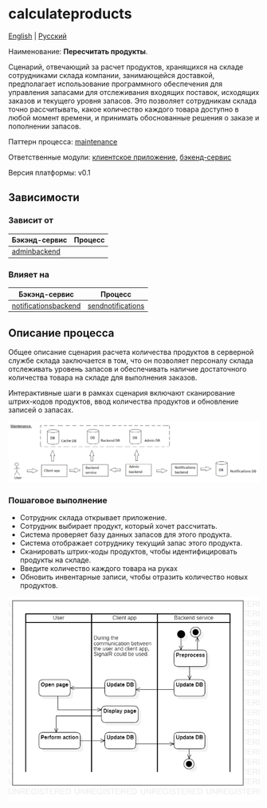 # calculateproducts

[English](calculateproducts.md) | [Русский](calculateproducts.ru.md)

Наименование: **Пересчитать продукты**.

Сценарий, отвечающий за расчет продуктов, хранящихся на складе сотрудниками склада компании, занимающейся доставкой, предполагает использование программного обеспечения для управления запасами для отслеживания входящих поставок, исходящих заказов и текущего уровня запасов.
Это позволяет сотрудникам склада точно рассчитывать, какое количество каждого товара доступно в любой момент времени, и принимать обоснованные решения о заказе и пополнении запасов.

Паттерн процесса: [maintenance](../../processpatterns/maintenance.ru.md)

Ответственные модули: [клиентское приложение](../../frontend/warehouseclient.md), [бэкенд-сервис](../../backend/warehousebackend.md)

Версия платформы: v0.1

## Зависимости

### Зависит от

| Бэкэнд-сервис | Процесс |
| --- | ---- |
| [adminbackend](../../backend/adminbackend.ru.md) | |

### Влияет на

| Бэкэнд-сервис | Процесс |
| --- | ---- |
| [notificationsbackend](../../backend/notificationsbackend.ru.md) | [sendnotifications](../notificationsbackend/sendnotifications.ru.md) |

## Описание процесса

Общее описание сценария расчета количества продуктов в серверной службе склада заключается в том, что он позволяет персоналу склада отслеживать уровень запасов и обеспечивать наличие достаточного количества товара на складе для выполнения заказов.

Интерактивные шаги в рамках сценария включают сканирование штрих-кодов продуктов, ввод количества продуктов и обновление записей о запасах.

![maintenance_overall](../../img/processpatterns/maintenance_overall.png)

### Пошаговое выполнение

- Сотрудник склада открывает приложение.
- Сотрудник выбирает продукт, который хочет рассчитать.
- Система проверяет базу данных запасов для этого продукта.
- Система отображает сотруднику текущий запас этого продукта.
- Сканировать штрих-коды продуктов, чтобы идентифицировать продукты на складе.
- Введите количество каждого товара на руках
- Обновить инвентарные записи, чтобы отразить количество новых продуктов.

![customer.rateorder](../../img/activitydiagrams/customer.rateorder.png)
